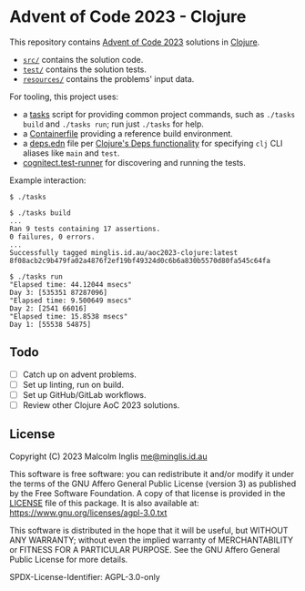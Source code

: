 # Advent of Code 2023 - Clojure

This repository contains [Advent of Code 2023][aoc2023] solutions in
[Clojure][].

- [`src/`](/src/au/id/minglis/aoc2023) contains the solution code.
- [`test/`](/test/au/id/minglis/aoc2023) contains the solution tests.
- [`resources/`](/resources/) contains the problems' input data.

For tooling, this project uses:

- a [tasks](/tasks) script for providing common project commands, such as
  `./tasks build` and `./tasks run`; run just `./tasks` for help.
- a [Containerfile](/Containerfile) providing a reference build environment.
- a [deps.edn](/deps.edn) file per [Clojure's Deps functionality][clojure-deps]
  for specifying `clj` CLI aliases like `main` and `test`.
- [cognitect.test-runner][test-runner] for discovering and running the tests.

Example interaction:

```
$ ./tasks

$ ./tasks build
...
Ran 9 tests containing 17 assertions.
0 failures, 0 errors.
...
Successfully tagged minglis.id.au/aoc2023-clojure:latest
8f08acb2c9b479fa02a4876f2ef19bf49324d0c6b6a830b5570d80fa545c64fa

$ ./tasks run
"Elapsed time: 44.12044 msecs"
Day 3: [535351 87287096]
"Elapsed time: 9.500649 msecs"
Day 2: [2541 66016]
"Elapsed time: 15.8538 msecs"
Day 1: [55538 54875]
```

[aoc2023]: https://adventofcode.com/2023
[clojure]: https://clojure.org/
[clojure-deps]: https://clojure.org/guides/deps_and_cli
[test-runner]: https://github.com/cognitect-labs/test-runner

## Todo

- [ ] Catch up on advent problems.
- [ ] Set up linting, run on build.
- [ ] Set up GitHub/GitLab workflows.
- [ ] Review other Clojure AoC 2023 solutions.

## License

Copyright (C) 2023  Malcolm Inglis <me@minglis.id.au>

This software is free software: you can redistribute it and/or modify it under
the terms of the GNU Affero General Public License (version 3) as published by
the Free Software Foundation. A copy of that license is provided in the
[LICENSE](/LICENSE) file of this package. It is also available at:
<https://www.gnu.org/licenses/agpl-3.0.txt>

This software is distributed in the hope that it will be useful, but WITHOUT ANY
WARRANTY; without even the implied warranty of MERCHANTABILITY or FITNESS FOR A
PARTICULAR PURPOSE. See the GNU Affero General Public License for more details.

SPDX-License-Identifier: AGPL-3.0-only
